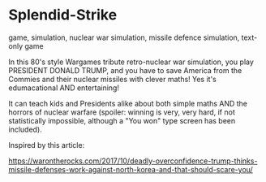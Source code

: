 # Splendid-Strike
game, simulation, nuclear war simulation, missile defence simulation, text-only game

In this 80's style Wargames tribute retro-nuclear war simulation, you play PRESIDENT DONALD TRUMP, and you have to save America from the Commies and their nuclear missiles with clever maths! Yes it's edumacational AND entertaining!

It can teach kids and Presidents alike about both simple maths AND the horrors of nuclear warfare (spoiler: winning is very, very hard, if not statistically impossible, although a "You won" type screen has been included).

Inspired by this article:

https://warontherocks.com/2017/10/deadly-overconfidence-trump-thinks-missile-defenses-work-against-north-korea-and-that-should-scare-you/

